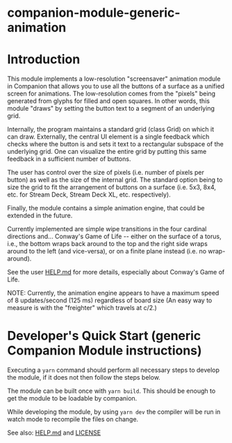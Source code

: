 # companion-module-generic-animation

# Introduction

This module implements a low-resolution "screensaver" animation module in Companion that allows you to use all the buttons of a
surface as a unified screen for animations. The low-resolution comes from the "pixels" being generated from glyphs for filled and open squares. In other words, this module "draws" by setting the button text to a segment of an underlying grid.

Internally, the program maintains a standard grid (class Grid) on which it can draw. Externally, the central UI element is a single feedback which checks where the button is and sets it text to a rectangular subspace of the underlying grid. One can visualize the entire grid by putting this same feedback in a sufficient number of buttons.

The user has control over the size of pixels (i.e. number of pixels per button) as well as the size of the internal grid. The standard option being to size the grid to fit the arrangement of buttons on a surface (i.e. 5x3, 8x4, etc. for Stream Deck, Stream Deck XL, etc. respectively).

Finally, the module contains a simple animation engine, that could be extended in the future.

Currently implemented are simple wipe transitions in the four cardinal directions and...
Conway's Game of Life -- either on the surface of a torus, i.e., the bottom wraps back around to the top and the right side wraps around to the left (and vice-versa), or on a finite plane instead (i.e. no wrap-around).

See the user [HELP.md](./companion/HELP.md) for more details, especially about Conway's Game of Life.

NOTE: Currently, the animation engine appears to have a maximum speed of 8 updates/second (125 ms) regardless of board size
(An easy way to measure is with the "freighter" which travels at c/2.)

# Developer's Quick Start (generic Companion Module instructions)

Executing a `yarn` command should perform all necessary steps to develop the module, if it does not then follow the steps below.

The module can be built once with `yarn build`. This should be enough to get the module to be loadable by companion.

While developing the module, by using `yarn dev` the compiler will be run in watch mode to recompile the files on change.

See also: [HELP.md](./companion/HELP.md) and [LICENSE](./LICENSE)
